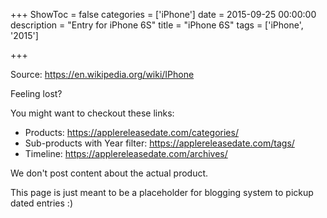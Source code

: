 +++
ShowToc = false
categories = ['iPhone']
date = 2015-09-25 00:00:00
description = "Entry for iPhone 6S"
title = "iPhone 6S"
tags = ['iPhone', '2015']

+++

Source: https://en.wikipedia.org/wiki/IPhone

Feeling lost?

You might want to checkout these links:
- Products: https://applereleasedate.com/categories/
- Sub-products with Year filter: https://applereleasedate.com/tags/
- Timeline: https://applereleasedate.com/archives/

We don't post content about the actual product. 



This page is just meant to be a placeholder for blogging system to pickup dated entries :)


